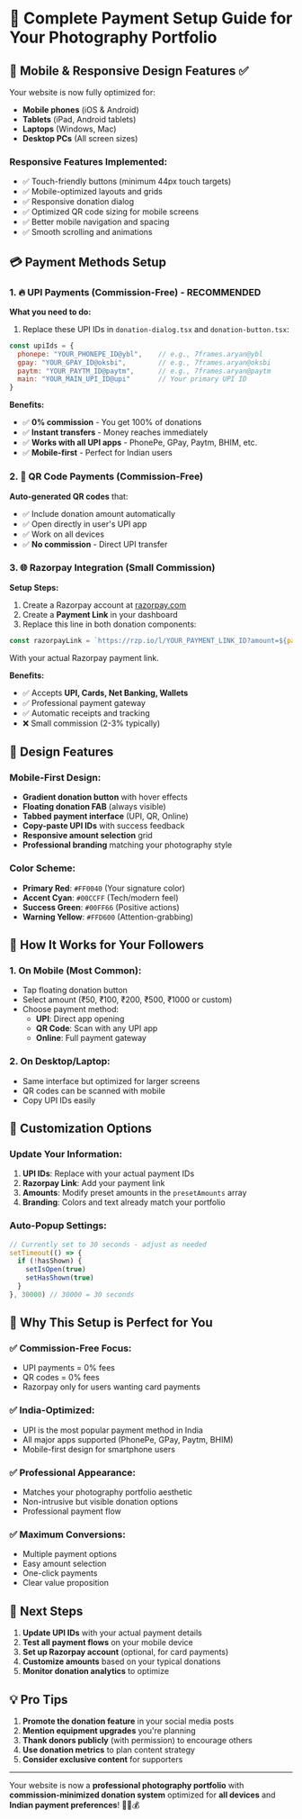 # 🎯 Complete Payment Setup Guide for Your Photography Portfolio

## 📱 Mobile & Responsive Design Features ✅

Your website is now fully optimized for:
- **Mobile phones** (iOS & Android)
- **Tablets** (iPad, Android tablets)
- **Laptops** (Windows, Mac)
- **Desktop PCs** (All screen sizes)

### Responsive Features Implemented:
- ✅ Touch-friendly buttons (minimum 44px touch targets)
- ✅ Mobile-optimized layouts and grids
- ✅ Responsive donation dialog
- ✅ Optimized QR code sizing for mobile screens
- ✅ Better mobile navigation and spacing
- ✅ Smooth scrolling and animations

## 💳 Payment Methods Setup

### 1. 🔥 UPI Payments (Commission-Free) - RECOMMENDED

**What you need to do:**
1. Replace these UPI IDs in `donation-dialog.tsx` and `donation-button.tsx`:
```javascript
const upiIds = {
  phonepe: "YOUR_PHONEPE_ID@ybl",    // e.g., 7frames.aryan@ybl
  gpay: "YOUR_GPAY_ID@oksbi",        // e.g., 7frames.aryan@oksbi
  paytm: "YOUR_PAYTM_ID@paytm",      // e.g., 7frames.aryan@paytm
  main: "YOUR_MAIN_UPI_ID@upi"       // Your primary UPI ID
}
```

**Benefits:**
- ✅ **0% commission** - You get 100% of donations
- ✅ **Instant transfers** - Money reaches immediately
- ✅ **Works with all UPI apps** - PhonePe, GPay, Paytm, BHIM, etc.
- ✅ **Mobile-first** - Perfect for Indian users

### 2. 📱 QR Code Payments (Commission-Free)

**Auto-generated QR codes** that:
- ✅ Include donation amount automatically
- ✅ Open directly in user's UPI app
- ✅ Work on all devices
- ✅ **No commission** - Direct UPI transfer

### 3. 🌐 Razorpay Integration (Small Commission)

**Setup Steps:**
1. Create a Razorpay account at [razorpay.com](https://razorpay.com)
2. Create a **Payment Link** in your dashboard
3. Replace this line in both donation components:
```javascript
const razorpayLink = `https://rzp.io/l/YOUR_PAYMENT_LINK_ID?amount=${parseInt(amount) * 100}`
```
With your actual Razorpay payment link.

**Benefits:**
- ✅ Accepts **UPI, Cards, Net Banking, Wallets**
- ✅ Professional payment gateway
- ✅ Automatic receipts and tracking
- ❌ Small commission (2-3% typically)

## 🎨 Design Features

### Mobile-First Design:
- **Gradient donation button** with hover effects
- **Floating donation FAB** (always visible)
- **Tabbed payment interface** (UPI, QR, Online)
- **Copy-paste UPI IDs** with success feedback
- **Responsive amount selection** grid
- **Professional branding** matching your photography style

### Color Scheme:
- **Primary Red**: `#FF0040` (Your signature color)
- **Accent Cyan**: `#00CCFF` (Tech/modern feel)
- **Success Green**: `#00FF66` (Positive actions)
- **Warning Yellow**: `#FFD600` (Attention-grabbing)

## 📲 How It Works for Your Followers

### 1. **On Mobile (Most Common)**:
- Tap floating donation button
- Select amount (₹50, ₹100, ₹200, ₹500, ₹1000 or custom)
- Choose payment method:
  - **UPI**: Direct app opening
  - **QR Code**: Scan with any UPI app
  - **Online**: Full payment gateway

### 2. **On Desktop/Laptop**:
- Same interface but optimized for larger screens
- QR codes can be scanned with mobile
- Copy UPI IDs easily

## 🔧 Customization Options

### Update Your Information:
1. **UPI IDs**: Replace with your actual payment IDs
2. **Razorpay Link**: Add your payment link
3. **Amounts**: Modify preset amounts in the `presetAmounts` array
4. **Branding**: Colors and text already match your portfolio

### Auto-Popup Settings:
```javascript
// Currently set to 30 seconds - adjust as needed
setTimeout(() => {
  if (!hasShown) {
    setIsOpen(true)
    setHasShown(true)
  }
}, 30000) // 30000 = 30 seconds
```

## 🎯 Why This Setup is Perfect for You

### ✅ **Commission-Free Focus**:
- UPI payments = 0% fees
- QR codes = 0% fees
- Razorpay only for users wanting card payments

### ✅ **India-Optimized**:
- UPI is the most popular payment method in India
- All major apps supported (PhonePe, GPay, Paytm, BHIM)
- Mobile-first design for smartphone users

### ✅ **Professional Appearance**:
- Matches your photography portfolio aesthetic
- Non-intrusive but visible donation options
- Professional payment flow

### ✅ **Maximum Conversions**:
- Multiple payment options
- Easy amount selection
- One-click payments
- Clear value proposition

## 🚀 Next Steps

1. **Update UPI IDs** with your actual payment details
2. **Test all payment flows** on your mobile device
3. **Set up Razorpay account** (optional, for card payments)
4. **Customize amounts** based on your typical donations
5. **Monitor donation analytics** to optimize

## 💡 Pro Tips

1. **Promote the donation feature** in your social media posts
2. **Mention equipment upgrades** you're planning
3. **Thank donors publicly** (with permission) to encourage others
4. **Use donation metrics** to plan content strategy
5. **Consider exclusive content** for supporters

---

Your website is now a **professional photography portfolio** with **commission-minimized donation system** optimized for **all devices** and **Indian payment preferences**! 🎉📸💰
